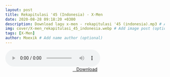 ```yaml
---
layout: post
title: Rekapitulasi '45 (Indonesia) - X-Men
date: 2020-08-28 09:18:20 +0300
description: Download lagu x-men - rekapitulasi '45 (indonesia).mp3 # Add post description (optional)
img: cover/X-men_rekapitulasi_45_indonesia.webp # Add image post (optional)
tags: [X-Men]
author: Moexik # Add name author (optional)
---
```


<audio class='js-player' style="--plyr-color-main: #212121;" controls>
<source src="https://drive.google.com/uc?authuser=0&id=1hFacgYH-lzf4QGWGY1FgKLFXqKyhQD5y&export=download" type="audio/mp3">
</audio><br />

<center>
<a href="/dl/rekapitulasi45-indonesia-xmen/" ><i class="fa fa-caret-down" aria-hidden="true"></i>&nbsp; &nbsp;Download</a>
</center><br />
